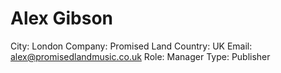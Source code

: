 # Alex Gibson

City: London
Company: Promised Land
Country: UK
Email: alex@promisedlandmusic.co.uk
Role: Manager
Type: Publisher